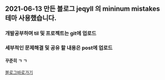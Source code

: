 ## 2021-06-13 만든 블로그 jeqyll 의 mininum mistakes 테마 사용했습니다.

### 개발공부하며 til 및 프로젝트는 git에 업로드

### 세부적인 문제해결 및 공유 할 내용은 post에 업로드

#### 꾸준히 ㄱ ㄱ

[블로그바로가기](http://pakjonghun.github.io)
